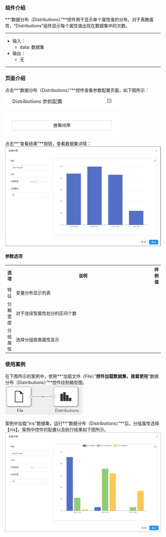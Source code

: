 ### 组件介绍
**“数据分布（Distributions）”**控件用于显示单个属性值的分布。对于离散属性，“Distributions”组件显示每个属性值出现在数据集中的次数。
<hr/>

- 输入：
  - data: 数据集
- 输出：
  - 无

<hr/>


### 页面介绍
点击**“数据分布（Distributions）”**控件查看参数配置页面，如下图所示：  
[ ![](/img/aistudio/visualize/distributions/param.png) ](/img/aistudio/visualize/distributions/param.png)

点击**“查看结果”**按钮，查看数据集详情：  
[ ![](/img/aistudio/visualize/distributions/visualization.png) ](/img/aistudio/visualize/distributions/visualization.png)

#### 参数选项
<table>
  <tr>
    <th>选项</th>
    <th width="650">说明</th>
    <th>样例值</th>
  </tr>
  <tr>
      <td>特征</td> 
      <td>
      变量分布显示列表
      </td> 
      <td></td>
  </tr>
  <tr>
      <td>分箱宽度</td> 
      <td>
      对于连续型属性划分的区间个数
      </td> 
      <td></td>
  </tr>
  <tr>
      <td>分组属性</td> 
      <td>
      选择分组按类属性显示
      </td> 
      <td></td>
  </tr>
</table>

### 使用案例
在下图所示的案例中，使用**“加载文件（File）”**控件加载数据集，接着使用**“数据分布（Distributions）”**控件绘制箱型图。  
[ ![](/img/aistudio/visualize/distributions/workflow.png) ](/img/aistudio/visualize/distributions/workflow.png)

案例中加载“iris”数据集，运行**“数据分布（Distributions）”**后，分组属性选择【iris】。案例中控件的配置以及执行结果如下图所示。  
[ ![](/img/aistudio/visualize/distributions/workflow-result.png) ](/img/aistudio/visualize/distributions/workflow-result.png)